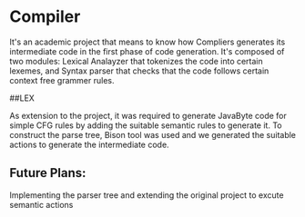 # Compiler

It's an academic project that means to know how Compliers generates its intermediate code in the first phase of code generation.
It's composed of two modules: Lexical Analayzer that tokenizes the code into certain lexemes, and Syntax parser that checks
that the code follows certain context free grammer rules.

##LEX 

As extension to the project, it was required to generate JavaByte code for simple CFG rules by adding the suitable semantic 
rules to generate it. To construct the parse tree, Bison tool was used and we generated the suitable actions to generate the 
intermediate code. 

## Future Plans:

Implementing the parser tree and extending the original project to excute semantic actions




